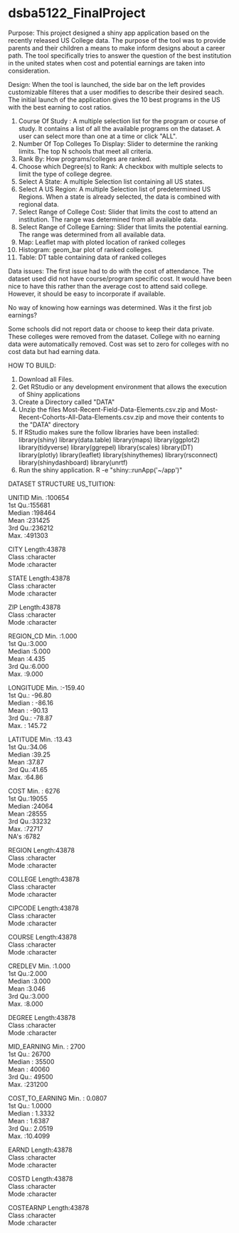 # dsba5122_FinalProject

Purpose:
This project designed a shiny app application based on the recently released US College data.  The purpose of the tool was to provide parents and their children a means to make inform designs about a career path.  The tool specifically tries to answer the question of the best institution in the united states when cost and potential earnings are taken into consideration.

Design:
When the tool is launched, the side bar on the left provides customizable filteres that a user modifies to describe their desired seach.  The initial launch of the application gives the 10 best programs in the US with the best earning to cost ratios.  
  1.  Course Of Study :  A multiple selection list for the program or course of study.  It contains a list of all the
      available programs on the dataset.  A user can select more than one at a time or click
      "ALL".
  2.  Number Of Top Colleges To Display:   Slider to determine the ranking limits.  The top N schools that
                                          meet all criteria.
  3.  Rank By: How programs/colleges are ranked.  
  4.  Choose which Degree(s) to Rank:  A  checkbox with multiple selects to limit the type of college degree. 
  5.  Select A State:  A multiple Selection list containing all US states.
  6.  Select A US Region:  A multiple Selection list of predetermined US Regions.  When a state is already selected, the data
                          is combined with regional data.
  7.  Select Range of College Cost:  Slider that limits the cost to attend an institution.  The range was determined from all
                                    available data.
  8.  Select Range of College Earning:  Slider that limits the potential earning.  The range was determined from all available
                                        data.
  9.  Map: Leaflet map with ploted location of ranked colleges
  10. Histogram:  geom_bar plot of ranked colleges.
  11. Table:  DT table containing data of ranked colleges
                                        
  Data issues:
  The first issue had to do with the cost of attendance.  The dataset used did not have course/program specific cost.  It would have been nice to have this rather than the average cost to attend said college.   However, it should be easy to incorporate if available.
  
  No way of knowing how earnings was determined.  Was it the first job earnings?
  
  Some schools did not report data or choose to keep their data private.  These colleges were removed from the dataset.   College with no earning data were automatically removed.  Cost was set to zero for colleges with no cost data but had earning data.
  
  HOW TO BUILD:
  1.  Download all Files.
  2.  Get RStudio or any development environment that allows the execution of Shiny applications
  3.  Create a Directory called "DATA"
  4.  Unzip the files Most-Recent-Field-Data-Elements.csv.zip and Most-Recent-Cohorts-All-Data-Elements.csv.zip and move their       contents to the "DATA" directory
  5.  If RStudio makes sure the follow libraries have been installed:
      library(shiny)
library(data.table)
library(maps)
library(ggplot2)
library(tidyverse)
library(ggrepel)
library(scales)
library(DT)
library(plotly)
library(leaflet)
library(shinythemes)
library(rsconnect)
library(shinydashboard)
library(unrtf)
  6.  Run the shiny application.
      R -e "shiny::runApp('~/app')"
  
  DATASET STRUCTURE US_TUITION:

 UNITID	          Min.   :100654  
		  1st Qu.:155681  
		  Median :198464  
		  Mean   :231425  
		  3rd Qu.:236212  
		  Max.   :491303  
		  
CITY	          Length:43878      
              	  Class :character  
                  Mode  :character  
		  
STATE	          Length:43878      
	          Class :character  
                  Mode  :character  
		  
ZIP	          Length:43878      
 		  Class :character  
 		  Mode  :character
		  
REGION_CD	  Min.   :1.000  
                  1st Qu.:3.000  
                  Median :5.000  
                  Mean   :4.435  
                  3rd Qu.:6.000  
                  Max.   :9.000 
		  
LONGITUDE	  Min.   :-159.40  
                  1st Qu.: -96.80  
                  Median : -86.16  
                  Mean   : -90.13  
                  3rd Qu.: -78.87  
                  Max.   : 145.72 
		  
LATITUDE	  Min.   :13.43  
                  1st Qu.:34.06  
                  Median :39.25  
                  Mean   :37.87  
                  3rd Qu.:41.65  
                  Max.   :64.86
		  
COST	Min.   : 6276  
		  1st Qu.:19055  
		  Median :24064  
		  Mean   :28555  
		  3rd Qu.:33232  
		  Max.   :72717  
		  NA's   :6782 
		  
REGION	Length:43878      
		  Class :character  
		  Mode  :character
		  
COLLEGE	Length:43878      
		  Class :character  
		  Mode  :character 
		  
CIPCODE	Length:43878      
		  Class :character  
		  Mode  :character  
		  
COURSE	Length:43878      
		  Class :character  
		  Mode  :character 
		  
CREDLEV	          Min.   :1.000  
		  1st Qu.:2.000  
		  Median :3.000  
		  Mean   :3.046  
		  3rd Qu.:3.000  
		  Max.   :8.000  
		  
DEGREE	          Length:43878      
		  Class :character  
		  Mode  :character 
		  
MID_EARNING	  Min.   :  2700  
		  1st Qu.: 26700  
		  Median : 35500  
		  Mean   : 40060  
		  3rd Qu.: 49500  
		  Max.   :231200 
		  
COST_TO_EARNING	  Min.   : 0.0807  
		  1st Qu.: 1.0000  
		  Median : 1.3332  
		  Mean   : 1.6387  
		  3rd Qu.: 2.0519  
		  Max.   :10.4099 
		  
EARND	          Length:43878      
		  Class :character  
		  Mode  :character 
		  
COSTD	          Length:43878      
		  Class :character  
		  Mode  :character 
		  
COSTEARNP	  Length:43878      
		  Class :character  
		  Mode  :character  
		  

  
  
  
